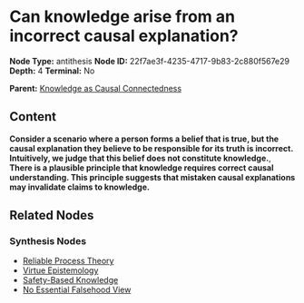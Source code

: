 # Can knowledge arise from an incorrect causal explanation?

**Node Type:** antithesis
**Node ID:** 22f7ae3f-4235-4717-9b83-2c880f567e29
**Depth:** 4
**Terminal:** No

**Parent:** [Knowledge as Causal Connectedness](knowledge-as-causal-connectedness-synthesis-39be1001-035a-418e-bc36-498ad6be6ca4.md)

## Content

**Consider a scenario where a person forms a belief that is true, but the causal explanation they believe to be responsible for its truth is incorrect. Intuitively, we judge that this belief does not constitute knowledge.**, **There is a plausible principle that knowledge requires correct causal understanding. This principle suggests that mistaken causal explanations may invalidate claims to knowledge.**

## Related Nodes

### Synthesis Nodes

- [Reliable Process Theory](reliable-process-theory-synthesis-f52b8950-3675-43df-8d0e-ee2ad366ff25.md)
- [Virtue Epistemology](virtue-epistemology-synthesis-e73477b7-87fe-410c-b142-ecbe2d18e9a7.md)
- [Safety-Based Knowledge](safety-based-knowledge-synthesis-5abc74ad-8efb-4402-8640-c735333ee0f0.md)
- [No Essential Falsehood View](no-essential-falsehood-view-synthesis-62d66e03-c709-44e0-a229-f62c3b8eba13.md)
